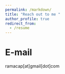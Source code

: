 ```yaml
---
permalink: /markdown/
title: "Reach out to me "
author_profile: true
redirect_from: 
  - /resume
---
```


E-mail
======
ramacap[at]gmail[dot]com


